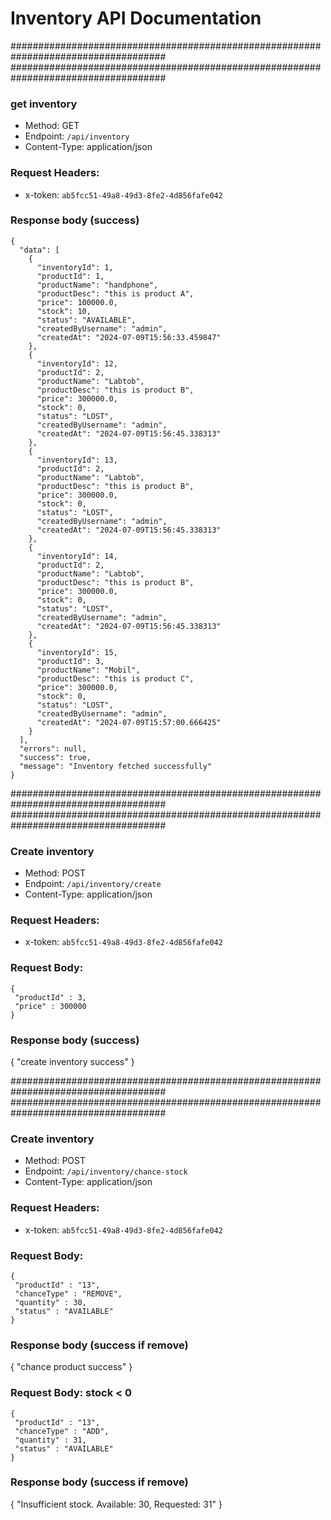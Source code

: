 # Inventory API Documentation

####################################################################################
####################################################################################

### get inventory

- Method: GET
- Endpoint: `/api/inventory`
- Content-Type: application/json

### Request Headers:

  - x-token: `ab5fcc51-49a8-49d3-8fe2-4d856fafe042`

### Response body (success)

```
{
  "data": [
    {
      "inventoryId": 1,
      "productId": 1,
      "productName": "handphone",
      "productDesc": "this is product A",
      "price": 100000.0,
      "stock": 10,
      "status": "AVAILABLE",
      "createdByUsername": "admin",
      "createdAt": "2024-07-09T15:56:33.459847"
    },
    {
      "inventoryId": 12,
      "productId": 2,
      "productName": "Labtob",
      "productDesc": "this is product B",
      "price": 300000.0,
      "stock": 0,
      "status": "LOST",
      "createdByUsername": "admin",
      "createdAt": "2024-07-09T15:56:45.338313"
    },
    {
      "inventoryId": 13,
      "productId": 2,
      "productName": "Labtob",
      "productDesc": "this is product B",
      "price": 300000.0,
      "stock": 0,
      "status": "LOST",
      "createdByUsername": "admin",
      "createdAt": "2024-07-09T15:56:45.338313"
    },
    {
      "inventoryId": 14,
      "productId": 2,
      "productName": "Labtob",
      "productDesc": "this is product B",
      "price": 300000.0,
      "stock": 0,
      "status": "LOST",
      "createdByUsername": "admin",
      "createdAt": "2024-07-09T15:56:45.338313"
    },
    {
      "inventoryId": 15,
      "productId": 3,
      "productName": "Mobil",
      "productDesc": "this is product C",
      "price": 300000.0,
      "stock": 0,
      "status": "LOST",
      "createdByUsername": "admin",
      "createdAt": "2024-07-09T15:57:00.666425"
    }
  ],
  "errors": null,
  "success": true,
  "message": "Inventory fetched successfully"
}
```


####################################################################################
####################################################################################

### Create inventory

- Method: POST
- Endpoint: `/api/inventory/create`
- Content-Type: application/json

### Request Headers:

  - x-token: `ab5fcc51-49a8-49d3-8fe2-4d856fafe042`

### Request Body:

 ```
{
  "productId" : 3,
  "price" : 300000
}
```
### Response body (success)

{
    "create inventory success"
}


####################################################################################
####################################################################################

### Create inventory

- Method: POST
- Endpoint: `/api/inventory/chance-stock`
- Content-Type: application/json

<!-- (status AVAILABLE or BAD) -->
<!-- (if stock === 0 auto set status LOSS) -->
<!-- (if stock remove <= 0 {
        throw new RuntimeException("Insufficient stock. Available: " + currentStock + ", Requested: " + Math.abs(request.getQuantity()));
 }-->

### Request Headers:

  - x-token: `ab5fcc51-49a8-49d3-8fe2-4d856fafe042`

### Request Body:

 ```
{
  "productId" : "13",
  "chanceType" : "REMOVE",
  "quantity" : 30,
  "status" : "AVAILABLE" 
 }

```
### Response body (success if remove) 

{
    "chance product success"
}

### Request Body: stock < 0

 ```
{
  "productId" : "13",
  "chanceType" : "ADD",
  "quantity" : 31,
  "status" : "AVAILABLE" 
 }

```

### Response body (success if remove) 

{
    "Insufficient stock. Available: 30, Requested: 31"
}